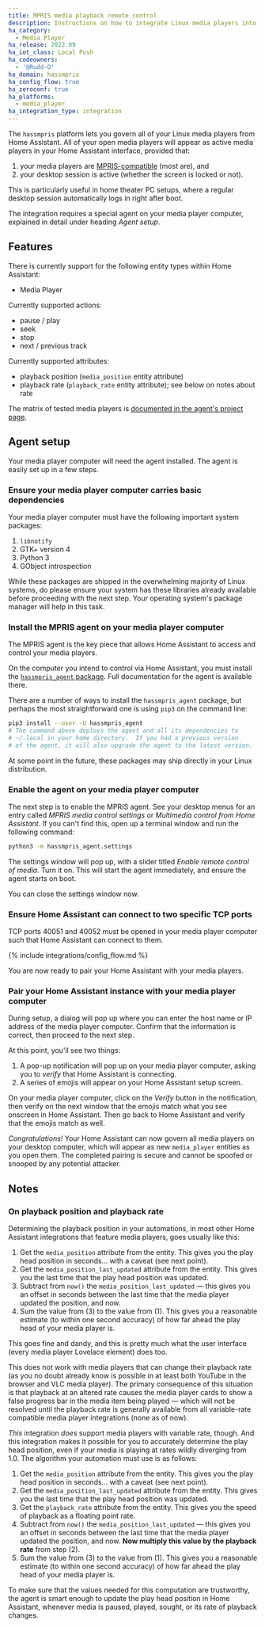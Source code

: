 ```yaml
---
title: MPRIS media playback remote control
description: Instructions on how to integrate Linux media players into Home Assistant
ha_category:
  - Media Player
ha_release: 2022.09
ha_iot_class: Local Push
ha_codeowners:
  - '@Rudd-O'
ha_domain: hassmpris
ha_config_flow: true
ha_zeroconf: true
ha_platforms:
  - media_player
ha_integration_type: integration
---
```


The `hassmpris` platform lets you govern all of your Linux media players from Home Assistant.  All of your open media players will appear as active media players in your Home Assistant interface, provided that:

1. your media players are [MPRIS-compatible](https://specifications.freedesktop.org/mpris-spec/) (most are), and
2. your desktop session is active (whether the screen is locked or not).

This is particularly useful in home theater PC setups, where a regular desktop session automatically logs in right after boot.

The integration requires a special agent on your media player computer, explained in detail under heading *Agent setup*.

## Features

There is currently support for the following entity types within Home Assistant:

- Media Player

Currently supported actions:

* pause / play
* seek
* stop
* next / previous track

Currently supported attributes:

* playback position (`media_position` entity attribute)
* playback rate (`playback_rate` entity attribute); see below on notes about rate

The matrix of tested media players is [documented in the agent's project page](https://pypi.org/project/hassmpris-agent/).

## Agent setup

Your media player computer will need the agent installed.  The agent is easily set up in a few steps.

### Ensure your media player computer carries basic dependencies

Your media player computer must have the following important system packages:

1. `libnotify`
2. GTK+ version 4
3. Python 3
4. GObject introspection

While these packages are shipped in the overwhelming majority of Linux systems, do please ensure your system has these libraries already available before proceeding with the next step. Your operating system's package manager will help in this task.

### Install the MPRIS agent on your media player computer

The MPRIS agent is the key piece that allows Home Assistant to access and control your media players.

On the computer you intend to control via Home Assistant, you must install the [`hassmpris_agent` package](https://pypi.org/project/hassmpris-agent/).  Full documentation for the agent is available there.

There are a number of ways to install the `hassmpris_agent` package, but perhaps the most straightforward one is using `pip3` on the command line:

```bash
pip3 install --user -U hassmpris_agent
# The command above deploys the agent and all its dependencies to
# ~/.local in your home directory.  If you had a previous version
# of the agent, it will also upgrade the agent to the latest version.
```

At some point in the future, these packages may ship directly in your Linux distribution.

### Enable the agent on your media player computer

The next step is to enable the MPRIS agent. See your desktop menus for an entry called *MPRIS media control settings* or *Multimedia control from Home Assistant*. If you can't find this, open up a terminal window and run the following command:

```bash
python3 -m hassmpris_agent.settings
```

The settings window will pop up, with a slider titled *Enable remote control of media*. Turn it on. This will start the agent immediately, and ensure the agent starts on boot.

You can close the settings window now.

### Ensure Home Assistant can connect to two specific TCP ports

TCP ports 40051 and 40052 must be opened in your media player computer such that Home Assistant can connect to them.

{% include integrations/config_flow.md %}

You are now ready to pair your Home Assistant with your media players.

### Pair your Home Assistant instance with your media player computer

During setup, a dialog will pop up where you can enter the host name or IP address of the media player computer. Confirm that the information is correct, then proceed to the next step.

At this point, you'll see two things:

1. A pop-up notification will pop up on your media player computer, asking you to *verify* that Home Assistant is connecting.
2. A series of emojis will appear on your Home Assistant setup screen.

On your media player computer, click on the *Verify* button in the notification, then verify on the next window that the emojis match what you see onscreen in Home Assistant. Then go back to Home Assistant and verify that the emojis match as well.

*Congratulations!*  Your Home Assistant can now govern all media players on your desktop computer, which will appear as new `media_player` entities as you open them. The completed pairing is secure and cannot be spoofed or snooped by any potential attacker.

## Notes

### On playback position and playback rate

Determining the playback position in your automations, in most other Home Assistant integrations that feature media players, goes usually like this:

1. Get the `media_position` attribute from the entity.  This gives you the play head position in seconds... with a caveat (see next point).
2. Get the `media_position_last_updated` attribute from the entity.  This gives you the last time that the play head position was updated.
3. Subtract from `now()` the `media_position_last_updated` — this gives you an offset in seconds between the last time that the media player updated the position, and now.
4. Sum the value from (3) to the value from (1).  This gives you a reasonable estimate (to within one second accuracy) of how far ahead the play head of your media player is.

This goes fine and dandy, and this is pretty much what the user interface (every media player Lovelace element) does too.

This does not work with media players that can change their playback rate (as you no doubt already know is possible in at least both YouTube in the browser and VLC media player).  The primary consequence of this situation is that playback at an altered rate causes the media player cards to show a false progress bar in the media item being played — which will not be resolved until the playback rate is generally available from all variable-rate compatible media player integrations (none as of now).

*This* integration *does* support media players with variable rate, though.  And this integration makes it possible for you to accurately determine the play head position, even if your media is playing at rates wildly diverging from 1.0.  The algorithm your automation must use is as follows:

1. Get the `media_position` attribute from the entity.  This gives you the play head position in seconds... with a caveat (see next point).
2. Get the `media_position_last_updated` attribute from the entity.  This gives you the last time that the play head position was updated.
1. Get the `playback_rate` attribute from the entity.  This gives you the speed of playback as a floating point rate.
3. Subtract from `now()` the `media_position_last_updated` — this gives you an offset in seconds between the last time that the media player updated the position, and now.  **Now multiply this value by the playback rate** from step (2).
4. Sum the value from (3) to the value from (1).  This gives you a reasonable estimate (to within one second accuracy) of how far ahead the play head of your media player is.

To make sure that the values needed for this computation are trustworthy, the agent is smart enough to update the play head position in Home Assistant, whenever media is paused, played, sought, or its rate of playback changes.

